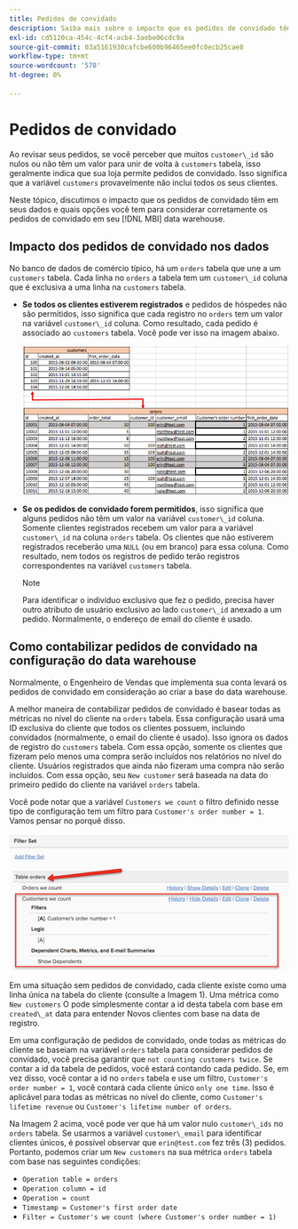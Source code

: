 ```yaml
---
title: Pedidos de convidado
description: Saiba mais sobre o impacto que os pedidos de convidado têm em seus dados e quais opções você tem para contabilizar corretamente os pedidos de convidado em seus [!DNL MBI] data warehouse.
exl-id: cd5120ca-454c-4cf4-acb4-3aebe06cdc9a
source-git-commit: 03a5161930cafcbe600b96465ee0fc0ecb25cae8
workflow-type: tm+mt
source-wordcount: '578'
ht-degree: 0%

---
```


# Pedidos de convidado

Ao revisar seus pedidos, se você perceber que muitos `customer\_id` são nulos ou não têm um valor para unir de volta à `customers` tabela, isso geralmente indica que sua loja permite pedidos de convidado. Isso significa que a variável `customers` provavelmente não inclui todos os seus clientes.

Neste tópico, discutimos o impacto que os pedidos de convidado têm em seus dados e quais opções você tem para considerar corretamente os pedidos de convidado em seu [!DNL MBI] data warehouse.

## Impacto dos pedidos de convidado nos dados

No banco de dados de comércio típico, há um `orders` tabela que une a um `customers` tabela. Cada linha no `orders` a tabela tem um `customer\_id` coluna que é exclusiva a uma linha na `customers` tabela.

* **Se todos os clientes estiverem registrados** e pedidos de hóspedes não são permitidos, isso significa que cada registro no `orders` tem um valor na variável `customer\_id` coluna. Como resultado, cada pedido é associado ao `customers` tabela. Você pode ver isso na imagem abaixo.

   ![](../../assets/guest-orders-4.png)

* **Se os pedidos de convidado forem permitidos**, isso significa que alguns pedidos não têm um valor na variável `customer\_id` coluna. Somente clientes registrados recebem um valor para a variável `customer\_id` na coluna `orders` tabela. Os clientes que não estiverem registrados receberão uma `NULL` (ou em branco) para essa coluna. Como resultado, nem todos os registros de pedido terão registros correspondentes na variável `customers` tabela.

   >[!NOTE]
   >
   >Para identificar o indivíduo exclusivo que fez o pedido, precisa haver outro atributo de usuário exclusivo ao lado `customer\_id` anexado a um pedido. Normalmente, o endereço de email do cliente é usado.

## Como contabilizar pedidos de convidado na configuração do data warehouse

Normalmente, o Engenheiro de Vendas que implementa sua conta levará os pedidos de convidado em consideração ao criar a base do data warehouse.

A melhor maneira de contabilizar pedidos de convidado é basear todas as métricas no nível do cliente na `orders` tabela. Essa configuração usará uma ID exclusiva do cliente que todos os clientes possuem, incluindo convidados (normalmente, o email do cliente é usado). Isso ignora os dados de registro do `customers` tabela. Com essa opção, somente os clientes que fizeram pelo menos uma compra serão incluídos nos relatórios no nível do cliente. Usuários registrados que ainda não fizeram uma compra não serão incluídos. Com essa opção, seu `New customer` será baseada na data do primeiro pedido do cliente na variável `orders` tabela.

Você pode notar que a variável `Customers we count` o filtro definido nesse tipo de configuração tem um filtro para `Customer's order number = 1`. Vamos pensar no porquê disso.

![](../../assets/guest-orders-filter-set.png)

Em uma situação sem pedidos de convidado, cada cliente existe como uma linha única na tabela do cliente (consulte a Imagem 1). Uma métrica como `New customers` O pode simplesmente contar a id desta tabela com base em `created\_at` data para entender Novos clientes com base na data de registro.

Em uma configuração de pedidos de convidado, onde todas as métricas do cliente se baseiam na variável `orders` tabela para considerar pedidos de convidado, você precisa garantir que `not counting customers twice`. Se contar a id da tabela de pedidos, você estará contando cada pedido. Se, em vez disso, você contar a id no `orders` tabela e use um filtro, `Customer's order number = 1`, você contará cada cliente único `only one time`. Isso é aplicável para todas as métricas no nível do cliente, como `Customer's lifetime revenue` ou `Customer's lifetime number of orders`.

Na Imagem 2 acima, você pode ver que há um valor nulo `customer\_ids` no `orders` tabela. Se usarmos a variável `customer\_email` para identificar clientes únicos, é possível observar que `erin@test.com` fez três (3) pedidos. Portanto, podemos criar um `New customers` na sua métrica `orders` tabela com base nas seguintes condições:

* `Operation table = orders`
* `Operation column = id`
* `Operation = count`
* `Timestamp = Customer's first order date`
* `Filter = Customer's we count (where Customer's order number = 1)`
